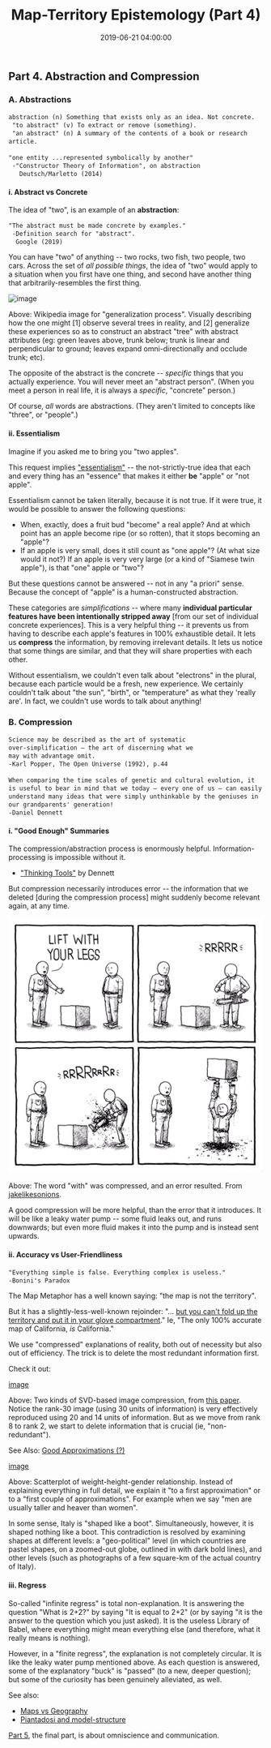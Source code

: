 ﻿---
title: Map-Territory Epistemology (Part 4)
show_author: true
comments: true
date: 2019-06-21 04:00:00
---




## Part 4. Abstraction and Compression

### A. Abstractions

    abstraction (n) Something that exists only as an idea. Not concrete.
     "to abstract" (v) To extract or remove (something).
     "an abstract" (n) A summary of the contents of a book or research article.

    "one entity ...represented symbolically by another"
     -"Constructor Theory of Information", on abstraction
       Deutsch/Marletto (2014)

#### i. Abstract vs Concrete

The idea of "two", is an example of an **abstraction**:

    "The abstract must be made concrete by examples."
     -Definition search for "abstract".
      Google (2019)

You can have "two" of anything -- two rocks, two fish, two people, two cars. Across the set of *all possible things*, the idea of "two" would apply to a situation when you first have one thing, and second have another thing that arbitrarily-resembles the first thing.

![image](https://upload.wikimedia.org/wikipedia/commons/f/f3/Generalization_process_using_trees_PNG_version.png)

Above: Wikipedia image for "generalization process". Visually describing how the one might [1] observe several trees in reality, and [2] generalize these experiences so as to construct an abstract "tree" with abstract attributes (eg: green leaves above, trunk below; trunk is linear and perpendicular to ground; leaves expand omni-directionally and occlude trunk; etc).

The opposite of the abstract is the concrete -- *specific* things that you actually experience. You will never meet an "abstract person". (When you meet a person in real life, it is always a *specific*, "concrete" person.)

Of course, *all* words are abstractions. (They aren't limited to concepts like "three", or "people".)



#### ii. Essentialism

Imagine if you asked me to bring you "two apples".

This request implies ["essentialism"](https://www.newstatesman.com/blogs/the-staggers/2011/12/issue-essay-line-dawkins) -- the not-strictly-true idea that each and every thing has an "essence" that makes it either **be** "apple" or "not apple".

Essentialism cannot be taken literally, because it is not true. If it were true, it would be possible to answer the following questions:

* When, exactly, does a fruit bud "become" a real apple? And at which point has an apple become ripe (or so rotten), that it stops becoming an "apple"?
* If an apple is very small, does it still count as "one apple"? (At what size would it not?) If an apple is very very large (or a kind of "Siamese twin apple"), is that "one" apple or "two"?

But these questions cannot be answered -- not in any "a priori" sense. Because the concept of "apple" is a human-constructed abstraction.

These categories are *simplifications* -- where many **individual particular features have been intentionally stripped away** [from our set of individual concrete experiences]. This is a very helpful thing -- it prevents us from having to describe each apple's features in 100% exhaustible detail. It lets us **compress** the information, by removing irrelevant details. It lets us notice that some things are similar, and that they will share properties with each other.

Without essentialism, we couldn't even talk about "electrons" in the plural, because each particle would be a fresh, new experience. We certainly couldn't talk about "the sun", "birth", or "temperature" as what they 'really are'. In fact, we couldn't use words to talk about anything!



### B. Compression

    Science may be described as the art of systematic
    over-simplification — the art of discerning what we
    may with advantage omit.
    -Karl Popper, The Open Universe (1992), p.44

    When comparing the time scales of genetic and cultural evolution, it
    is useful to bear in mind that we today — every one of us — can easily
    understand many ideas that were simply unthinkable by the geniuses in
    our grandparents' generation!
    -Daniel Dennett



#### i. "Good Enough" Summaries

The compression/abstraction process is enormously helpful. Information-processing is impossible without it.

* ["Thinking Tools"](https://www.youtube.com/embed/nz4HRL-Yzoo?start=2815&end=2907&version=3&autoplay=1) by Dennett

But compression necessarily introduces error -- the information that we deleted [during the compression process] might suddenly become relevant again, at any time.

![images](/images/lift-with-your-legs.jpg)

Above: The word "with" was compressed, and an error resulted. From [jakelikesonions](https://twitter.com/jakelikesonions/status/967458494717849610).

A good compression will be more helpful, than the error that it introduces. It will be like a leaky water pump -- some fluid leaks out, and runs downwards; but even more fluid makes it into the pump and is instead sent upwards.


#### ii. Accuracy vs User-Friendliness

    "Everything simple is false. Everything complex is useless."
    -Bonini's Paradox

The Map Metaphor has a well known saying: "the map is not the territory".

But it has a slightly-less-well-known rejoinder: "... [but you can't fold up the territory and put it in your glove compartment](https://www.lesswrong.com/posts/y5MxoeacRKKM3KQth/fallacies-of-compression)." Ie, "The only 100% accurate map of California, *is* California."

We use "compressed" explanations of reality, both out of necessity but also out of efficiency. The trick is to delete the most redundant information first.

Check it out:

[image](https://ars.els-cdn.com/content/image/1-s2.0-S0262885606002083-gr1.jpg)

Above: Two kinds of SVD-based image compression, from [this paper](https://www.sciencedirect.com/science/article/pii/S0262885606002083). Notice the rank-30 image (using 30 units of information) is very effectively reproduced using 20 and 14 units of information. But as we move from rank 8 to rank 2, we start to delete information that is crucial (ie, "non-redundant").

See Also: [Good Approximations (?)](https://twitter.com/adrianchm/status/989520915858972672)

[image](http://ww2.amstat.org/publications/jse/v11n2/johnson_figure7.jpg)

Above: Scatterplot of weight-height-gender relationship. Instead of explaining everything in full detail, we explain it "to a first approximation" or to a "first couple of approximations". For example when we say "men are usually taller and heaver than women".

In some sense, Italy is "shaped like a boot". Simultaneously, however, it is shaped nothing like a boot. This contradiction is resolved by examining shapes at different levels: a "geo-political" level (in which countries are pastel shapes, on a zoomed-out globe, outlined in with dark bold lines), and other levels (such as photographs of a few square-km of the actual country of Italy).

#### iii. Regress

So-called "infinite regress" is total non-explanation. It is answering the question "What is 2+2?" by saying "It is equal to 2+2" (or by saying "it is the answer to the question which you just asked). It is the useless Library of Babel, where everything might mean everything else (and therefore, what it really means is nothing).

However, in a "finite regress", the explanation is not completely circular. It is like the leaky water pump mentioned above. As each question is answered, some of the explanatory "buck" is "passed" (to a new, deeper question); but some of the curiosity has been genuinely alleviated, as well.

See also:

* [Maps vs Geography](http://digg.com/2017/subway-maps-vs-geography)
* [Piantadosi and model-structure](https://marginalrevolution.com/marginalrevolution/2018/05/one-parameter-equation-can-exactly-fit-scatter-plot.html)

[Part 5](www.truthcoin.info/blog/mt-5/), the final part, is about omniscience and communication.
